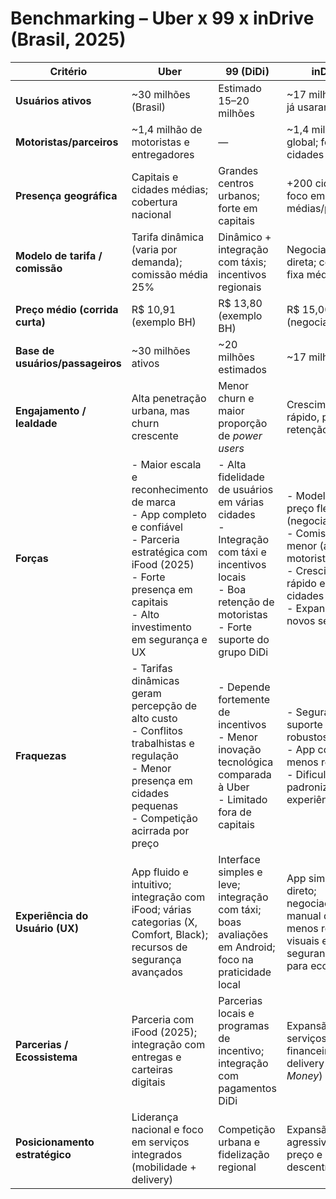 #  Benchmarking – Uber x 99 x inDrive (Brasil, 2025)

| **Critério** | **Uber** | **99 (DiDi)** | **inDrive** |
|---------------|-----------|----------------|--------------|
| **Usuários ativos** | ~30 milhões (Brasil) | Estimado 15–20 milhões | ~17 milhões que já usaram o app |
| **Motoristas/parceiros** | ~1,4 milhão de motoristas e entregadores | — | ~1,4 milhão global; foco em cidades médias |
| **Presença geográfica** | Capitais e cidades médias; cobertura nacional | Grandes centros urbanos; forte em capitais | +200 cidades; foco em cidades médias/pequenas |
| **Modelo de tarifa / comissão** | Tarifa dinâmica (varia por demanda); comissão média 25% | Dinâmico + integração com táxis; incentivos regionais | Negociação direta; comissão fixa média ~10% |
| **Preço médio (corrida curta)** | R$ 10,91 (exemplo BH) | R$ 13,80 (exemplo BH) | R$ 15,00 (negociado) |
| **Base de usuários/passageiros** | ~30 milhões ativos | ~20 milhões estimados | ~17 milhões |
| **Engajamento / lealdade** | Alta penetração urbana, mas churn crescente | Menor churn e maior proporção de *power users* | Crescimento rápido, porém retenção menor |
| **Forças** | - Maior escala e reconhecimento de marca  <br> - App completo e confiável  <br> - Parceria estratégica com iFood (2025)  <br> - Forte presença em capitais  <br> - Alto investimento em segurança e UX | - Alta fidelidade de usuários em várias cidades  <br> - Integração com táxi e incentivos locais  <br> - Boa retenção de motoristas  <br> - Forte suporte do grupo DiDi | - Modelo de preço flexível (negociação)  <br> - Comissão menor (atrai motoristas)  <br> - Crescimento rápido em cidades menores  <br> - Expansão para novos serviços |
| **Fraquezas** | - Tarifas dinâmicas geram percepção de alto custo  <br> - Conflitos trabalhistas e regulação  <br> - Menor presença em cidades pequenas  <br> - Competição acirrada por preço | - Depende fortemente de incentivos  <br> - Menor inovação tecnológica comparada à Uber  <br> - Limitado fora de capitais | - Segurança e suporte menos robustos  <br> - App com menos recursos  <br> - Dificuldade de padronizar experiência |
| **Experiência do Usuário (UX)** | App fluido e intuitivo; integração com iFood; várias categorias (X, Comfort, Black); recursos de segurança avançados | Interface simples e leve; integração com táxi; boas avaliações em Android; foco na praticidade local | App simples e direto; negociação manual de preço; menos recursos visuais e segurança; ideal para economia |
| **Parcerias / Ecossistema** | Parceria com iFood (2025); integração com entregas e carteiras digitais | Parcerias locais e programas de incentivo; integração com pagamentos DiDi | Expansão para serviços financeiros e delivery (*InDrive Money*) |
| **Posicionamento estratégico** | Liderança nacional e foco em serviços integrados (mobilidade + delivery) | Competição urbana e fidelização regional | Expansão agressiva por preço e descentralização |

